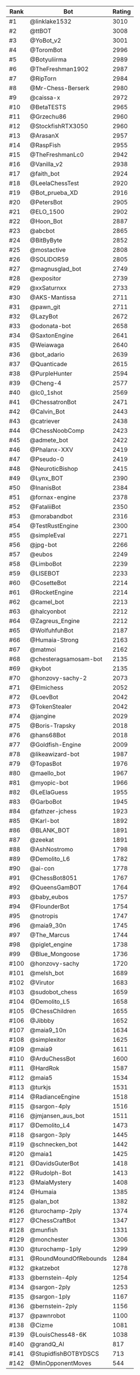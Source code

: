 Rank|Bot|Rating
---|---|---
#1|@linklake1532|3010
#2|@ttBOT|3008
#3|@YoBot_v2|3001
#4|@ToromBot|2996
#5|@Botyuliirma|2989
#6|@TheFreshman1902|2987
#7|@RipTorn|2984
#8|@Mr-Chess-Berserk|2980
#9|@caissa-x|2972
#10|@BetaTESTS|2965
#11|@Grzechu86|2960
#12|@StockfishRTX3050|2960
#13|@ArasanX|2957
#14|@RaspFish|2955
#15|@TheFreshmanLc0|2942
#16|@Vanilla_v2|2938
#17|@faith_bot|2924
#18|@LeelaChessTest|2920
#19|@Bot_prueba_XD|2916
#20|@PetersBot|2905
#21|@ELO_1500|2902
#22|@Hoon_Bot|2887
#23|@abcbot|2865
#24|@BitByByte|2852
#25|@mostactive|2808
#26|@SOLIDOR59|2805
#27|@magnusglad_bot|2749
#28|@expositor|2739
#29|@xxSaturnxx|2733
#30|@AKS-Mantissa|2711
#31|@pawn_git|2711
#32|@LazyBot|2672
#33|@odonata-bot|2658
#34|@SaxtonEngine|2641
#35|@Weiawaga|2640
#36|@bot_adario|2639
#37|@Quanticade|2615
#38|@PurpleHunter|2594
#39|@Cheng-4|2577
#40|@lc0_1shot|2569
#41|@ChessatronBot|2471
#42|@Calvin_Bot|2443
#43|@catriever|2438
#44|@ChessNoobComp|2423
#45|@admete_bot|2422
#46|@Phalanx-XXV|2419
#47|@Pseudo-0|2419
#48|@NeuroticBishop|2415
#49|@Lynx_BOT|2390
#50|@InanisBot|2384
#51|@fornax-engine|2378
#52|@FataliiBot|2350
#53|@morabandbot|2316
#54|@TestRustEngine|2300
#55|@simpleEval|2271
#56|@jpg-bot|2266
#57|@eubos|2249
#58|@LimboBot|2239
#59|@LISEBOT|2233
#60|@CosetteBot|2214
#61|@RocketEngine|2214
#62|@camel_bot|2213
#63|@halcyonbot|2212
#64|@Zagreus_Engine|2212
#65|@WolfuhfuhBot|2187
#66|@Humaia-Strong|2163
#67|@matmoi|2162
#68|@chesteragsamosam-bot|2135
#69|@kybot|2135
#70|@honzovy-sachy-2|2073
#71|@Elmichess|2052
#72|@LoevBot|2042
#73|@TokenStealer|2042
#74|@jangine|2029
#75|@Boris-Trapsky|2018
#76|@hans68Bot|2018
#77|@Goldfish-Engine|2009
#78|@likeawizard-bot|1987
#79|@TopasBot|1976
#80|@maello_bot|1967
#81|@myopic-bot|1966
#82|@LeElaGuess|1955
#83|@GarboBot|1945
#84|@fathzer-jchess|1923
#85|@Karl-bot|1892
#86|@BLANK_BOT|1891
#87|@zeekat|1891
#88|@AshNostromo|1798
#89|@Demolito_L6|1782
#90|@ai-con|1778
#91|@ChessBot8051|1767
#92|@QueensGamBOT|1764
#93|@baby_eubos|1757
#94|@FlounderBot|1754
#95|@notropis|1747
#96|@maia9_30n|1745
#97|@The_Marcus|1744
#98|@piglet_engine|1738
#99|@Blue_Mongoose|1736
#100|@honzovy-sachy|1720
#101|@melsh_bot|1689
#102|@Virutor|1683
#103|@sudobot_chess|1659
#104|@Demolito_L5|1658
#105|@ChessChildren|1655
#106|@Jibbby|1652
#107|@maia9_10n|1634
#108|@simplexitor|1625
#109|@maia9|1611
#110|@ArduChessBot|1600
#111|@HardRok|1587
#112|@maia5|1534
#113|@turkjs|1531
#114|@RadianceEngine|1518
#115|@sargon-4ply|1516
#116|@jmjansen_aus_bot|1511
#117|@Demolito_L4|1473
#118|@sargon-3ply|1445
#119|@schnecken_bot|1442
#120|@maia1|1425
#121|@DavidsGuterBot|1418
#122|@Rudolph-Bot|1413
#123|@MaiaMystery|1408
#124|@Humaia|1385
#125|@alan_bot|1382
#126|@turochamp-2ply|1374
#127|@ChessCraftBot|1347
#128|@munfish|1331
#129|@monchester|1306
#130|@turochamp-1ply|1299
#131|@RoundMoundOfRebounds|1284
#132|@katzebot|1278
#133|@bernstein-4ply|1254
#134|@sargon-2ply|1253
#135|@sargon-1ply|1167
#136|@bernstein-2ply|1156
#137|@pawnrobot|1100
#138|@Cizme|1081
#139|@LouisChess48-6K|1038
#140|@grandQ_AI|817
#141|@StupidfishBOTBYDSCS|713
#142|@MinOpponentMoves|544
